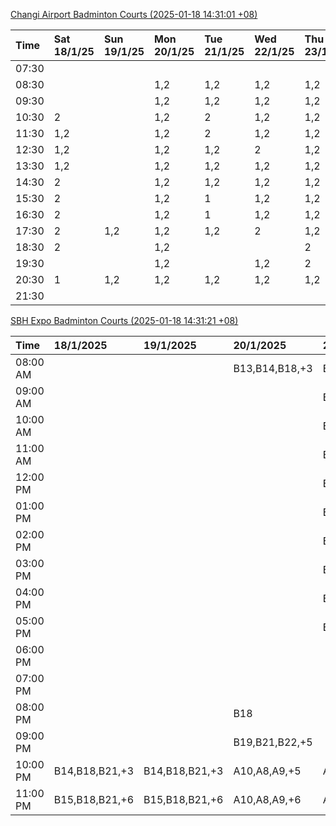 [Changi Airport Badminton Courts (2025-01-18 14:31:01 +08)](https://www.carc.org.sg/FacilityBooking.aspx)

| Time   | Sat 18/1/25   | Sun 19/1/25   | Mon 20/1/25   | Tue 21/1/25   | Wed 22/1/25   | Thu 23/1/25   | Fri 24/1/25   |
|:-------|:--------------|:--------------|:--------------|:--------------|:--------------|:--------------|:--------------|
| 07:30  |               |               |               |               |               |               |               |
| 08:30  |               |               | 1,2           | 1,2           | 1,2           | 1,2           | 1,2           |
| 09:30  |               |               | 1,2           | 1,2           | 1,2           | 1,2           | 2             |
| 10:30  | 2             |               | 1,2           | 2             | 1,2           | 1,2           | 2             |
| 11:30  | 1,2           |               | 1,2           | 2             | 1,2           | 1,2           | 1,2           |
| 12:30  | 1,2           |               | 1,2           | 1,2           | 2             | 1,2           | 1,2           |
| 13:30  | 1,2           |               | 1,2           | 1,2           | 1,2           | 1,2           | 1,2           |
| 14:30  | 2             |               | 1,2           | 1,2           | 1,2           | 1,2           | 1,2           |
| 15:30  | 2             |               | 1,2           | 1             | 1,2           | 1,2           | 1,2           |
| 16:30  | 2             |               | 1,2           | 1             | 1,2           | 1,2           | 1,2           |
| 17:30  | 2             | 1,2           | 1,2           | 1,2           | 2             | 1,2           | 1,2           |
| 18:30  | 2             |               | 1,2           |               |               | 2             | 1,2           |
| 19:30  |               |               | 1,2           |               | 1,2           | 2             |               |
| 20:30  | 1             | 1,2           | 1,2           | 1,2           | 1,2           | 1,2           |               |
| 21:30  |               |               |               |               |               |               |               |

[SBH Expo Badminton Courts (2025-01-18 14:31:21 +08)](https://singaporebadmintonhall.getomnify.com/widgets/O3MRKGBH359GA55KHMG1RD)

| Time     | 18/1/2025      | 19/1/2025      | 20/1/2025      | 21/1/2025       | 22/1/2025       | 23/1/2025       | 24/1/2025       |
|:---------|:---------------|:---------------|:---------------|:----------------|:----------------|:----------------|:----------------|
| 08:00 AM |                |                | B13,B14,B18,+3 | B19,B21,B22,+14 | B19,B21,B22,+19 | B19,B21,B22,+19 | B19,B21,B22,+19 |
| 09:00 AM |                |                |                | B19,B21,B22,+14 | B19,B21,B22,+19 | B19,B21,B22,+17 | B19,B20,B21,+17 |
| 10:00 AM |                |                |                | B19,B21,B22,+16 | B18,B21,B22,+14 | B19,B21,B22,+18 | B19,B20,B21,+17 |
| 11:00 AM |                |                |                | B19,B21,B22,+16 | B18,B21,B22,+15 | B19,B21,B22,+18 | B19,B21,B22,+18 |
| 12:00 PM |                |                |                | B19,B21,B22,+13 | B19,B21,B22,+19 | B19,B21,B22,+19 | B19,B21,B22,+14 |
| 01:00 PM |                |                |                | B19,B21,B22,+13 | B19,B21,B22,+19 | B19,B21,B22,+19 | B19,B21,B22,+15 |
| 02:00 PM |                |                |                | B19,B21,B22,+16 | B19,B21,B22,+18 | B19,B21,B22,+17 | B19,B21,B22,+15 |
| 03:00 PM |                |                |                | B17,B19,B20,+4  | B19,B21,B22,+7  | B19,B21,B22,+16 | B19,B21,B22,+12 |
| 04:00 PM |                |                |                | B16,B17,B20,+3  | B20,B21,B22,+3  | B21             | B19,B21,B22,+1  |
| 05:00 PM |                |                |                | B19,B21,B22,+10 | B14,B15,B16     |                 | A1,A2           |
| 06:00 PM |                |                |                |                 |                 |                 |                 |
| 07:00 PM |                |                |                |                 |                 |                 |                 |
| 08:00 PM |                |                | B18            |                 |                 |                 |                 |
| 09:00 PM |                |                | B19,B21,B22,+5 |                 |                 | B22             |                 |
| 10:00 PM | B14,B18,B21,+3 | B14,B18,B21,+3 | A10,A8,A9,+5   | A10,A8,A9,+7    | A7,A8,A9,+5     |                 | A10,A8,A9,+5    |
| 11:00 PM | B15,B18,B21,+6 | B15,B18,B21,+6 | A10,A8,A9,+6   | A10,A8,A9,+7    | A7,A8,A9,+6     |                 | A10,A8,A9,+5    |
